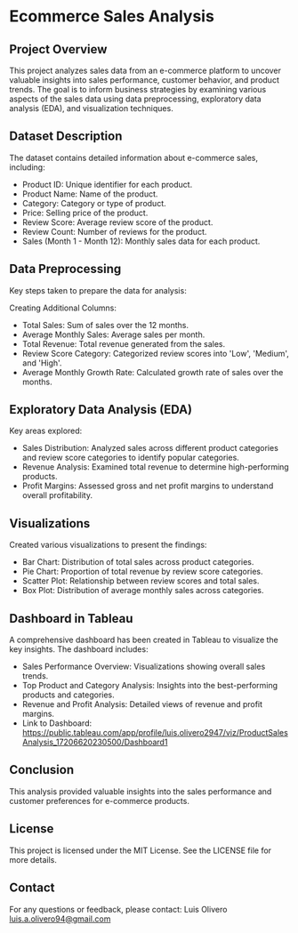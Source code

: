 # Ecommerce Sales Analysis

## Project Overview
This project analyzes sales data from an e-commerce platform to uncover valuable insights into sales performance, customer behavior, and product trends. The goal is to inform business strategies by examining various aspects of the sales data using data preprocessing, exploratory data analysis (EDA), and visualization techniques.

## Dataset Description
The dataset contains detailed information about e-commerce sales, including:

- Product ID: Unique identifier for each product.
- Product Name: Name of the product.
- Category: Category or type of product.
- Price: Selling price of the product.
- Review Score: Average review score of the product.
- Review Count: Number of reviews for the product.
- Sales (Month 1 - Month 12): Monthly sales data for each product.

## Data Preprocessing
Key steps taken to prepare the data for analysis:

Creating Additional Columns:
- Total Sales: Sum of sales over the 12 months.
- Average Monthly Sales: Average sales per month.
- Total Revenue: Total revenue generated from the sales.
- Review Score Category: Categorized review scores into 'Low', 'Medium', and 'High'.
- Average Monthly Growth Rate: Calculated growth rate of sales over the months.

## Exploratory Data Analysis (EDA)
Key areas explored:

- Sales Distribution: Analyzed sales across different product categories and review score categories to identify popular categories.
- Revenue Analysis: Examined total revenue to determine high-performing products.
- Profit Margins: Assessed gross and net profit margins to understand overall profitability.

## Visualizations
Created various visualizations to present the findings:

- Bar Chart: Distribution of total sales across product categories.
- Pie Chart: Proportion of total revenue by review score categories.
- Scatter Plot: Relationship between review scores and total sales.
- Box Plot: Distribution of average monthly sales across categories.

## Dashboard in Tableau
A comprehensive dashboard has been created in Tableau to visualize the key insights. The dashboard includes:

- Sales Performance Overview: Visualizations showing overall sales trends.
- Top Product and Category Analysis: Insights into the best-performing products and categories.
- Revenue and Profit Analysis: Detailed views of revenue and profit margins.
- Link to Dashboard: https://public.tableau.com/app/profile/luis.olivero2947/viz/ProductSalesAnalysis_17206620230500/Dashboard1

## Conclusion
This analysis provided valuable insights into the sales performance and customer preferences for e-commerce products.

## License
This project is licensed under the MIT License. See the LICENSE file for more details.

## Contact
For any questions or feedback, please contact:
Luis Olivero
luis.a.olivero94@gmail.com
